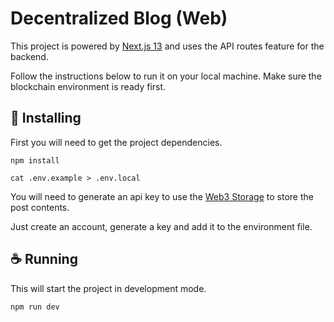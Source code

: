 # Decentralized Blog (Web)

This project is powered by [Next.js 13](https://nextjs.org/) and uses the API routes
feature for the backend.

Follow the instructions below to run it on your local machine. Make sure the blockchain environment is ready first.

## 🚀 Installing

First you will need to get the project dependencies.

```
npm install
```

```
cat .env.example > .env.local
```

You will need to generate an api key to use the [Web3 Storage](https://web3.storage/) to store the post contents.

Just create an account, generate a key and add it to the environment file.

## ☕ Running

This will start the project in development mode.

```
npm run dev
```
